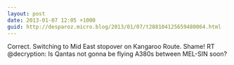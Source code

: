 ```yaml
---
layout: post
date: 2013-01-07 12:05 +1000
guid: http://desparoz.micro.blog/2013/01/07/t288104125659480064.html
---
```

Correct. Switching to Mid East stopover on Kangaroo Route. Shame! RT @decryption: Is Qantas not gonna be flying A380s between MEL-SIN soon?
